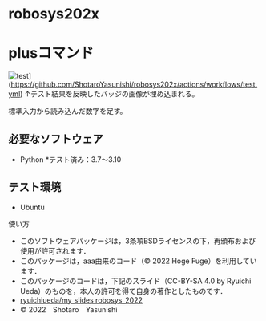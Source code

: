 # robosys202x
# plusコマンド
![test](https://github.com/ShotaroYasunishi/robosys202x/actions/workflows/test.yml/badge.svg)](https://github.com/ShotaroYasunishi/robosys202x/actions/workflows/test.yml)
↑テスト結果を反映したバッジの画像が埋め込まれる。

標準入力から読み込んだ数字を足す。

## 必要なソフトウェア
* Python
	*テスト済み：3.7～3.10
## テスト環境
* Ubuntu

使い方
* このソフトウェアパッケージは，3条項BSDライセンスの下，再頒布および使用が許可されます．
* このパッケージは，aaa由来のコード（© 2022 Hoge Fuge）を利用しています．
* このパッケージのコードは，下記のスライド（CC-BY-SA 4.0 by Ryuichi Ueda）のものを，本人の許可を得て自身の著作としたものです．
* [ryuichiueda/my_slides robosys_2022](https://github.com/ryuichiueda/my_slides/tree/master/robosys_2022)
* © 2022　Shotaro　Yasunishi
